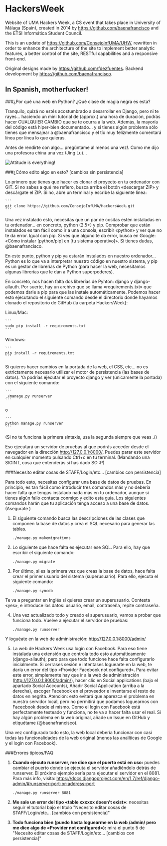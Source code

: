 # HackersWeek

Website of UMA Hackers Week, a CS event that takes place in University of Málaga (Spain), created in 2014 by https://github.com/baenafrancisco and the ETSI Informática Student Council.

This is an update of https://github.com/ConsejoInfUMA/UHW, rewritten in order to enhance the architecture of the site to implement better analytic features, a better control of the site, RESTful capabilities and a responsive front-end.

Original designs made by https://github.com/fdezfuentes.
Backend development by https://github.com/baenafrancisco.

## In Spanish, motherfucker!

###¿Por qué una web en Python? ¿Qué clase de magia negra es esta?

Tranquilo, quizá no estés acostumbrado a desarrollar en Django, pero ni te rayes… haciendo un mini tutorial de (approx.) una hora de duración, podrás hacer CUALQUIER CAMBIO que se te ocurra a la web. Además, la mayoría del código está hiper-bien documentado… y si tienes algún problema sólo tienes que mensajear a @baenafrancisco y el tío muy felizmente comentará línea por línea lo que quieras.

Antes de rendirte con algo… pregúntame al menos una vez!. Como me dijo una profesora china una vez (Jing Lu)…

![Attitude is everything!](http://i0.wp.com/prefer.co.nz/wp-content/uploads/2013/07/Attitude.jpg?fit=737%2C99999)

###¿Cómo edito algo en esto? [cambios sin persistencia]

Lo primero que tienes que hacer es clonar el proyecto en tu ordenador con GIT. Si no sabes a qué me refiero, busca arriba el botón «descargar ZIP» y descárgate el ZIP. Si no, abre un terminal y escribe la siguiente línea:

	```
	git clone https://github.com/ConsejoInfUMA/HackersWeek.git
	```

Una vez instalado esto, necesitas que un par de cositas estén instaladas en tu ordenador… en concreto, python (2.5+) y pip. Comprobar que están instalados es tan fácil como ir a una consola, escribir «python» y ver que no te da error. Igual con pip. Si ves que alguno te da error, busca en Google: «Cómo instalar [python/pip] en [tu sistema operativo]». Si tienes dudas, @baenafrancisco.

En este punto, python y pip ya estarán instalados en nuestro ordenador… Python es lo que va a interpretar nuestro código en nuestro sistema, y pip es un gestor de librerías de Python (para hacer la web, necesitamos algunas librerías que le dan a Python superpoderes).

En concreto, nos hacen falta dos librerías de Pyhton: django y django-allauth. Por suerte, hay un archivo que se llama «requirements.txt» que podemos darle a pip para que las instale automáticamente. Podemos hacer esto ejecutando el siguiente comando desde el directorio donde hayamos clonado el repositorio de GitHub (la carpeta HackersWeek):

Linux/Mac:

	```
	sudo pip install -r requirements.txt
	```

Windows:

	```
	pip install -r requirements.txt
	```

Si quieres hacer cambios en la portada de la web, el CSS, etc… no es extrictamente necesario utilizar el motor de persistencia (las bases de datos). Ya podrías ejecutar el proyecto django y ver (únicamente la portada) con el siguiente comando:

	```
	./manage.py runserver
	```

o

	```
	python manage.py runserver
	```

(Si no te funciona la primera sintaxis, usa la segunda siempre que veas ./)

Eso ejecutará un servidor de pruebas al que podrás acceder desde el navegador en la dirección http://127.0.0.1:8000/. Puedes parar este servidor en cualquier momento pulsando Ctrl+c en tu terminal. (Mandando una SIGINT, cosa que entenderás si has dado SO :P)

###Necesito editar cosas de STAFF/Login/etc… [cambios con persistencia]

Para todo esto, necesitas configurar una base de datos de pruebas. En principio, es tan fácil como introducir tres comandos más y no debería hacer falta que tengas instalado nada más en tu ordenador, aunque si tienes algún fallo contacta conmigo y edito esta guía. Los siguientes comandos harán que tu aplicación tenga acceso a una base de datos. (Asegurate )
 
1. El siguiente comando busca las descripciones de las clases que componen la base de datos y crea el SQL necesario para generar las tablas. 

	```
	./manage.py makemigrations
	```


2. Lo siguiente que hace falta es ejecutar ese SQL. Para ello, hay que escribir el siguiente comando:

	```
	./manage.py migrate
	```

3. Por último, si es la primera vez que creas la base de datos, hace falta crear el primer usuario del sistema (superusuario). Para ello, ejecuta el siguiente comando:


	```
	./manage.py syncdb
	```

Te va a preguntar en Inglés si quieres crear un superusuario. Contesta «yes», e introduce los datos: usuario, email, contraseña, repite contraseña.

4. Una vez actualizado todo y creado el superusuario, vamos a probar que funciona todo. Vuelve a ejecutar el servidor de pruebas:

	```
	./manage.py runserver
	```

Y loguéate en la web de administración: http://127.0.0.1:8000/admin/

5. La web de Hackers Week usa login con Facebook. Para eso tiene instalada una extensión que controla todo esto automáticamente (django-allauth); pero para que todo funcione hace falta configurarlo inicialmente. Si cerrases sesión e intentases loguearte en la web, te daría un error del tipo «Provider Facebook not configured». Para evitar este error, simplemente hay que ir a la web de administración (http://127.0.0.1:8000/admin/), hacer clic en Social applications (bajo el apartado Social Accounts), Añadir Social Application (arriba a la derecha), escoger Facebook en el proveedor e inventarse el resto de datos en negrita. Atención: esto evitará que aparezca el problema en nuestro servidor local, pero no permitirá que podamos loguearnos con Facecbook desde el mismo. Como el login con Facebook está perfectamente testeado y funciona, no te va a hacer falta usar el real. Si hay algún problema en la web original, añade un Issue en GitHub y etiquétame (@baenafrancisco).

Una vez configurado todo esto, la web local debería funcionar con casi todas las funcionalidades de la web original (menos las analíticas de Google y el login con Facebook).

###Errores típicos/FAQ

1. **Cuando ejecuto runserver, me dice que el puerto está en uso:** puedes cambiar el puerto donde se ejecuta el servidor añadiéndolo detrás de runserver. El próximo ejemplo sería para ejecutar el servidor en el 8081. Para más info, visita: https://docs.djangoproject.com/en/1.7/ref/django-admin/#runserver-port-or-address-port

	```
	./manage.py runserver 8081
	```

2. **Me sale un error del tipo «table xxxxxx doesn't exist»:** necesitas seguir el tutorial bajo el título "Necesito editar cosas de STAFF/Login/etc… [cambios con persistencia]"

3. **Todo funciona bien (puedo hasta loguearme en la web /admin/ pero me dice algo de «Provider not configured»):** mira el punto 5 de "Necesito editar cosas de STAFF/Login/etc… [cambios con persistencia]"

